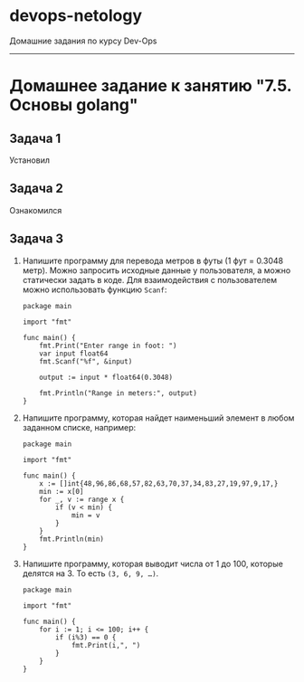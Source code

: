 # devops-netology
Домашние задания по курсу Dev-Ops

------

# Домашнее задание к занятию "7.5. Основы golang"


## Задача 1


Установил


## Задача 2


Ознакомился 


## Задача 3


1. Напишите программу для перевода метров в футы (1 фут = 0.3048 метр). Можно запросить исходные данные 
у пользователя, а можно статически задать в коде.
    Для взаимодействия с пользователем можно использовать функцию `Scanf`:
    
    ```
    package main

    import "fmt"

    func main() {
        fmt.Print("Enter range in foot: ")
        var input float64
        fmt.Scanf("%f", &input)

        output := input * float64(0.3048)

        fmt.Println("Range in meters:", output)    
    }
    ```
 
 
1. Напишите программу, которая найдет наименьший элемент в любом заданном списке, например:
    
    ```
    package main

    import "fmt"

    func main() {
        x := []int{48,96,86,68,57,82,63,70,37,34,83,27,19,97,9,17,}
    	min := x[0]
    	for _, v := range x {
            if (v < min) {
                min = v
            }
    	}
        fmt.Println(min)   
    }
    ```
    
    
1. Напишите программу, которая выводит числа от 1 до 100, которые делятся на 3. То есть `(3, 6, 9, …)`.

    ```
    package main

    import "fmt"

    func main() {
    	for i := 1; i <= 100; i++ {
    		if (i%3) == 0 {
    			fmt.Print(i,", ")
    		}
    	}
    }
    ```
